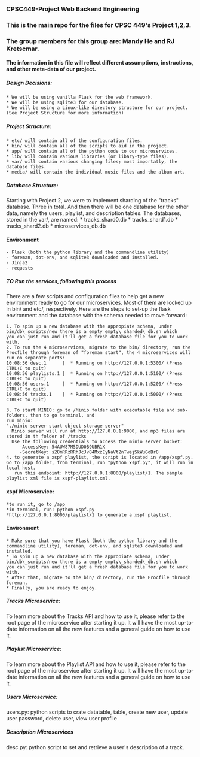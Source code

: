 ### CPSC449-Project Web Backend Engineering
### This is the main repo for the files for CPSC 449's Project 1,2,3.
### The group members for this group are: Mandy He and RJ Kretscmar.

#### The information in this file will reflect different assumptions, instructions, and other meta-data of our project.

##### Design Decisions:
    * We will be using vanilla Flask for the web framework.
    * We will be using sqlite3 for our database.
    * We will be using a Linux-like directory structure for our project. (See Project Structure for more information)

##### Project Structure:
    * etc/ will contain all of the configuration files.
    * bin/ will contain all of the scripts to aid in the project.
    * app/ will contain all of the python code to our microservices.
    * lib/ will contain various libraries (or libary-type files).
    * var/ will contain various changing files; most importatly, the database files.
    * media/ will contain the individual music files and the album art.

##### Database Structure:
Starting with Project 2, we were to implement sharding of the "tracks" database. Three in total. And then there will be one database for the other data, namely the users, playlist, and description tables. The databases, stored in the var/, are named:
    * tracks\_shard0.db
    * tracks\_shard1.db
    * tracks\_shard2.db
    * microservices\_db.db

#### Environment
    - Flask (both the python library and the commandline utility)
    - foreman, dot-env, and sqlite3 downloaded and installed.
    - Jinja2 
    - requests

##### TO Run the services, following this process
There are a few scripts and configuration files to help get a new environment ready to go for our microservices. Most of them are locked up in bin/ and etc/, respectively. Here are the steps to set-up the
flask environment and the database with the schema needed to move forward:

    1. To spin up a new database with the appropiate schema, under bin/db\_scripts/new there is a empty empty\_sharded\_db.sh which
    you can just run and it'll get a fresh database file for you to work with.
    2. To run the 4 microservices, migrate to the bin/ directory, run the Procfile through foreman of "foreman start", the 4 microservices will run on separate ports:
	10:08:56 desc.1      |  * Running on http://127.0.0.1:5300/ (Press CTRL+C to quit)
	10:08:56 playlists.1 |  * Running on http://127.0.0.1:5100/ (Press CTRL+C to quit)
	10:08:56 users.1     |  * Running on http://127.0.0.1:5200/ (Press CTRL+C to quit)
	10:08:56 tracks.1    |  * Running on http://127.0.0.1:5000/ (Press CTRL+C to quit)

    3. To start MINIO: go to /Minio folder with executable file and sub-folders, then to go terminal, and
	run minio:
	"./minio server start object storage server"
      Minio server will run at http://127.0.0.1:9000, and mp3 files are stored in th folder of /tracks
      Use the following credentials to access the minio server bucket:
         -AccessKey: 54AUW87M5DUD0B9UBR1X 
         -SecretKey: s28mRRzRRhJcJv84MxzEyNaVt2nTwejSkWuGoBr8 
    4. to generate a xspf playlist, the script is located in /app/xspf.py. Go to /app folder, from terminal, run "python xspf.py", it will run in local host.
       run this endpoint: http://127.0.0.1:8000/playlist/1. The sample playlist xml file is xspf-playlist.xml.

#### xspf Microservice:
    *to run it, go to /app
    *in terminal, run: python xspf.py
    *http://127.0.0.1:8000/playlist/1 to generate a xspf playlist.

#### Environment
    * Make sure that you have Flask (both the python library and the commandline utility), foreman, dot-env, and sqlite3 downloaded and installed.
    * To spin up a new database with the appropiate schema, under bin/db\_scripts/new there is a empty empty\_sharded\_db.sh which
    you can just run and it'll get a fresh database file for you to work with.
    * After that, migrate to the bin/ directory, run the Procfile through foreman.
    * Finally, you are ready to enjoy.

##### Tracks Microservice:
To learn more about the Tracks API and how to use it, please refer to the root page of the microservice after starting it up. It will have the most up-to-date information on all the new features and a general
guide on how to use it.

##### Playlist Microservice:
To learn more about the Playlist API and how to use it, please refer to the root page of the microservice after starting it up. It will have the most up-to-date information on all the new features and a general
guide on how to use it.

##### Users Microservice:
users.py: python scripts to crate datatable, table, create new user, update user password, delete user, view user profile

##### Description Microservices
desc.py: python script to set and retrieve a user's description of a track.
